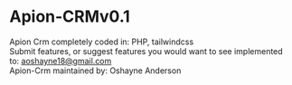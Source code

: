 # Apion-CRMv0.1

Apion Crm completely coded in: PHP, tailwindcss
<br>
Submit features, or suggest features you would want to see implemented
<br>
to: aoshayne18@gmail.com
<br>
Apion-Crm maintained by: Oshayne Anderson
